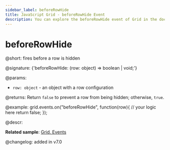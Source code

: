 ```yaml
---
sidebar_label: beforeRowHide
title: JavaScript Grid - beforeRowHide Event 
description: You can explore the beforeRowHide event of Grid in the documentation of the DHTMLX JavaScript UI library. Browse developer guides and API reference, try out code examples and live demos, and download a free 30-day evaluation version of DHTMLX Suite.
---
```


# beforeRowHide

@short: fires before a row is hidden

@signature: {'beforeRowHide: (row: object) => boolean | void;'}

@params:
- `row: object` - an object with a row configuration

@returns:
Return `false` to prevent a row from being hidden; otherwise, `true`.

@example:
grid.events.on("beforeRowHide", function(row){
    // your logic here
    return false;
});

@descr:

**Related sample**: [Grid. Events](https://snippet.dhtmlx.com/9zeyp4ds)

@changelog: added in v7.0